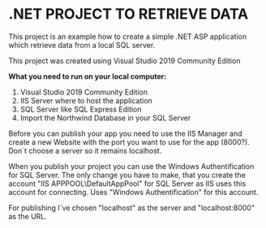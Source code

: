 # .NET PROJECT TO RETRIEVE DATA

This project is an example how to create a simple .NET ASP application which retrieve data from a local SQL server.  

This project was created using Visual Studio 2019 Community Edition

**What you need to run on your local computer:**
1. Visual Studio 2019 Community Edition
2. IIS Server where to host the application
3. SQL Server like SQL Express Edition
4. Import the Northwind Database in your SQL Server

Before you can publish your app you need to use the IIS Manager and create a new Website with the port you want to use for the app (8000?).
Don´t choose a server so it remains localhost.

When you publish your project you can use the Windows Authentification for SQL Server.
The only change you have to make, that you create the account "IIS APPPOOL\DefaultAppPool" for SQL Server as IIS uses this account for connecting.
Uses "Windows Authentification" for this account.

For publishing I´ve chosen "localhost" as the server and "localhost:8000" as the URL.